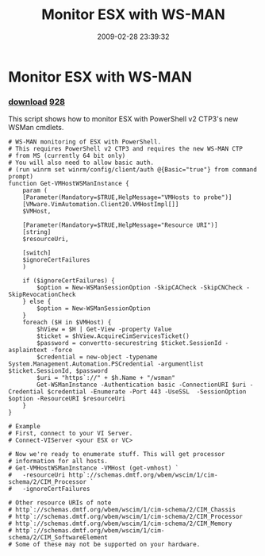 ﻿---
pid:            903
parent:         0
children:       928
poster:         Carter Shanklin
title:          Monitor ESX with WS-MAN
date:           2009-02-28 23:39:32
description:    This script shows how to monitor ESX with PowerShell v2 CTP3's new WSMan cmdlets.
format:         posh
---

# Monitor ESX with WS-MAN

### [download](903.ps1)  [928](928.md)

This script shows how to monitor ESX with PowerShell v2 CTP3's new WSMan cmdlets.

```posh
# WS-MAN monitoring of ESX with PowerShell.
# This requires PowerShell v2 CTP3 and requires the new WS-MAN CTP
# from MS (currently 64 bit only)
# You will also need to allow basic auth.
# (run winrm set winrm/config/client/auth @{Basic="true"} from command prompt)
function Get-VMHostWSManInstance {
	param (
	[Parameter(Mandatory=$TRUE,HelpMessage="VMHosts to probe")]
	[VMware.VimAutomation.Client20.VMHostImpl[]]
	$VMHost,

	[Parameter(Mandatory=$TRUE,HelpMessage="Resource URI")]
	[string]
	$resourceUri,

	[switch]
	$ignoreCertFailures
	)

	if ($ignoreCertFailures) {
		$option = New-WSManSessionOption -SkipCACheck -SkipCNCheck -SkipRevocationCheck
	} else {
		$option = New-WSManSessionOption
	}
	foreach ($H in $VMHost) {
		$hView = $H | Get-View -property Value
		$ticket = $hView.AcquireCimServicesTicket()
		$password = convertto-securestring $ticket.SessionId -asplaintext -force
		$credential = new-object -typename System.Management.Automation.PSCredential -argumentlist $ticket.SessionId, $password
		$uri = "https`://" + $h.Name + "/wsman"
		Get-WSManInstance -Authentication basic -ConnectionURI $uri -Credential $credential -Enumerate -Port 443 -UseSSL  -SessionOption $option -ResourceURI $resourceUri
	}
}

# Example
# First, connect to your VI Server.
# Connect-VIServer <your ESX or VC>

# Now we're ready to enumerate stuff. This will get processor
# information for all hosts.
# Get-VMHostWSManInstance -VMHost (get-vmhost) `
#   -resourceUri http`://schemas.dmtf.org/wbem/wscim/1/cim-schema/2/CIM_Processor `
#   -ignoreCertFailures

# Other resource URIs of note
# http`://schemas.dmtf.org/wbem/wscim/1/cim-schema/2/CIM_Chassis
# http`://schemas.dmtf.org/wbem/wscim/1/cim-schema/2/CIM_Processor
# http`://schemas.dmtf.org/wbem/wscim/1/cim-schema/2/CIM_Memory
# http`://schemas.dmtf.org/wbem/wscim/1/cim-schema/2/CIM_SoftwareElement
# Some of these may not be supported on your hardware.
```
